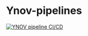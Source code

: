 # Ynov-pipelines
[![YNOV pipeline CI/CD](https://github.com/Thibsito/Ynov-pipelines/actions/workflows/main.yml/badge.svg)](https://github.com/Thibsito/Ynov-pipelines/actions/workflows/main.yml)
